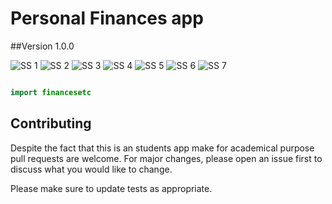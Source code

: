 # Personal Finances app

##Version 1.0.0


![SS 1](https://i.postimg.cc/htfTYCYm/Screenshot-1612778621.png)
![SS 2](https://i.postimg.cc/nhgBf48P/Screenshot-1612778631.png)
![SS 3](https://i.postimg.cc/vBLVnC4J/Screenshot-1612778634.png)
![SS 4](https://i.postimg.cc/SRgYT87V/Screenshot-1612778641.png)
![SS 5](https://i.postimg.cc/FzrJVGc7/Screenshot-1612778651.png)
![SS 6](https://i.postimg.cc/hGmxDXcP/Screenshot-1612778659.png)
![SS 7](https://i.postimg.cc/Y9wFhtCN/Screenshot-1612778662.png)

```java

import financesetc


```


## Contributing
Despite the fact that this is an students app make for academical purpose 
pull requests are welcome. For major changes, please open an issue first to discuss what you would like to change.

Please make sure to update tests as appropriate.


 
